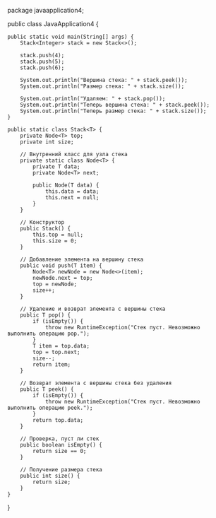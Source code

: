 package javaapplication4;

public class JavaApplication4 {

    public static void main(String[] args) {
        Stack<Integer> stack = new Stack<>();
        
        stack.push(4);
        stack.push(5);
        stack.push(6);
        
        System.out.println("Вершина стека: " + stack.peek()); 
        System.out.println("Размер стека: " + stack.size()); 
        
        System.out.println("Удаляем: " + stack.pop());
        System.out.println("Теперь вершина стека: " + stack.peek()); 
        System.out.println("Теперь размер стека: " + stack.size()); 
    }

    public static class Stack<T> {
        private Node<T> top; 
        private int size; 

        // Внутренний класс для узла стека
        private static class Node<T> {
            private T data; 
            private Node<T> next; 

            public Node(T data) {
                this.data = data;
                this.next = null;
            }
        }

        // Конструктор
        public Stack() {
            this.top = null;
            this.size = 0;
        }

        // Добавление элемента на вершину стека
        public void push(T item) {
            Node<T> newNode = new Node<>(item);
            newNode.next = top; 
            top = newNode; 
            size++;
        }

        // Удаление и возврат элемента с вершины стека
        public T pop() {
            if (isEmpty()) {
                throw new RuntimeException("Стек пуст. Невозможно выполнить операцию pop.");
            }
            T item = top.data; 
            top = top.next; 
            size--;
            return item; 
        }

        // Возврат элемента с вершины стека без удаления
        public T peek() {
            if (isEmpty()) {
                throw new RuntimeException("Стек пуст. Невозможно выполнить операцию peek.");
            }
            return top.data;
        }

        // Проверка, пуст ли стек
        public boolean isEmpty() {
            return size == 0;
        }

        // Получение размера стека
        public int size() {
            return size;
        }
    }
}
